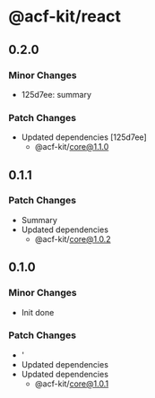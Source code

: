 # @acf-kit/react

## 0.2.0

### Minor Changes

- 125d7ee: summary

### Patch Changes

- Updated dependencies [125d7ee]
  - @acf-kit/core@1.1.0

## 0.1.1

### Patch Changes

- Summary
- Updated dependencies
  - @acf-kit/core@1.0.2

## 0.1.0

### Minor Changes

- Init done

### Patch Changes

- '
- Updated dependencies
- Updated dependencies
  - @acf-kit/core@1.0.1
